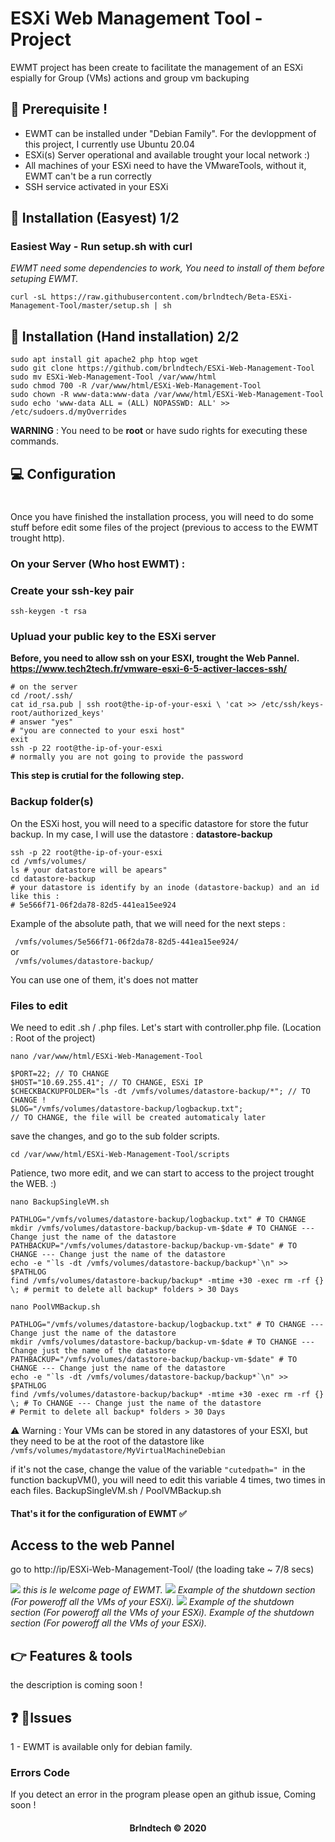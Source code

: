 # ESXi Web Management Tool -  Project 
EWMT project has been create to 
facilitate the management of an ESXi espially for Group (VMs) actions and group vm backuping 

## :bookmark_tabs: Prerequisite !

- EWMT can be installed under "Debian Family". For the  devloppment of this project, I currently use Ubuntu 20.04
- ESXi(s) Server operational and available trought your local network :) 
- All machines of your ESXi need to have the VMwareTools, without it, EWMT can't be a run correctly 
- SSH service activated in your ESXi

## :pushpin: Installation (Easyest) 1/2

### Easiest Way - Run setup.sh with curl 
<i> EWMT need some dependencies to work, You need to install of them before setuping EWMT. </i>

```
curl -sL https://raw.githubusercontent.com/brlndtech/Beta-ESXi-Management-Tool/master/setup.sh | sh
``` 

## :pushpin: Installation (Hand installation) 2/2
```
sudo apt install git apache2 php htop wget
sudo git clone https://github.com/brlndtech/ESXi-Web-Management-Tool
sudo mv ESXi-Web-Management-Tool /var/www/html
sudo chmod 700 -R /var/www/html/ESXi-Web-Management-Tool
sudo chown -R www-data:www-data /var/www/html/ESXi-Web-Management-Tool
sudo echo 'www-data ALL = (ALL) NOPASSWD: ALL' >> /etc/sudoers.d/myOverrides
```

**WARNING** : You need to be <b>root</b> or have sudo rights for executing these commands. 

## :computer: Configuration
#

Once you have finished the installation process, you will need to do some stuff before edit some files of the project (previous to access to the EWMT trought http). 

### On your Server (Who host EWMT) : 

### Create your ssh-key pair 

```
ssh-keygen -t rsa 
```

### Upluad your public key to the ESXi server

<b> Before, you need to allow ssh on your ESXI, trought the Web Pannel. https://www.tech2tech.fr/vmware-esxi-6-5-activer-lacces-ssh/</b>

```
# on the server
cd /root/.ssh/
cat id_rsa.pub | ssh root@the-ip-of-your-esxi \ 'cat >> /etc/ssh/keys-root/authorized_keys'
# answer "yes"
# "you are connected to your esxi host"
exit
ssh -p 22 root@the-ip-of-your-esxi
# normally you are not going to provide the password
```
<b> This step is crutial for the following step. </b>

### Backup folder(s)

On the ESXi host, you will need to a specific datastore for store the futur backup. In my case, I will use the datastore : <b> datastore-backup </b>

```
ssh -p 22 root@the-ip-of-your-esxi
cd /vmfs/volumes/
ls # your datastore will be apears" 
cd datastore-backup
# your datastore is identify by an inode (datastore-backup) and an id like this : 
# 5e566f71-06f2da78-82d5-441ea15ee924
```

Example of the absolute path, that we will need for the next steps : </br>

<code> /vmfs/volumes/5e566f71-06f2da78-82d5-441ea15ee924/ </code> </br>
or <br>
<code> /vmfs/volumes/datastore-backup/</code> <br>

You can use one of them, it's does not matter

### Files to edit

We need to edit .sh / .php files. Let's start with controller.php file. (Location : Root of the project)
```
nano /var/www/html/ESXi-Web-Management-Tool
```

```
$PORT=22; // TO CHANGE 
$HOST="10.69.255.41"; // TO CHANGE, ESXi IP
$CHECKBACKUPFOLDER="ls -dt /vmfs/volumes/datastore-backup/*"; // TO CHANGE !
$LOG="/vmfs/volumes/datastore-backup/logbackup.txt"; 
// TO CHANGE, the file will be created automaticaly later
```

save the changes, and go to the sub folder scripts. 

```
cd /var/www/html/ESXi-Web-Management-Tool/scripts
```

Patience, two more edit, and we can start to access to the project trought the WEB. :) 

``` 
nano BackupSingleVM.sh
```
```
PATHLOG="/vmfs/volumes/datastore-backup/logbackup.txt" # TO CHANGE
mkdir /vmfs/volumes/datastore-backup/backup-vm-$date # TO CHANGE --- Change just the name of the datastore
PATHBACKUP="/vmfs/volumes/datastore-backup/backup-vm-$date" # TO CHANGE --- Change just the name of the datastore 
echo -e "`ls -dt /vmfs/volumes/datastore-backup/backup*`\n" >> $PATHLOG 
find /vmfs/volumes/datastore-backup/backup* -mtime +30 -exec rm -rf {} \; # permit to delete all backup* folders > 30 Days
```
```
nano PoolVMBackup.sh
```
```
PATHLOG="/vmfs/volumes/datastore-backup/logbackup.txt" # TO CHANGE --- Change just the name of the datastore
mkdir /vmfs/volumes/datastore-backup/backup-vm-$date # TO CHANGE --- Change just the name of the datastore
PATHBACKUP="/vmfs/volumes/datastore-backup/backup-vm-$date" # TO CHANGE --- Change just the name of the datastore 
echo -e "`ls -dt /vmfs/volumes/datastore-backup/backup*`\n" >> $PATHLOG 
find /vmfs/volumes/datastore-backup/backup* -mtime +30 -exec rm -rf {} \; # To CHANGE --- Change just the name of the datastore 
# Permit to delete all backup* folders > 30 Days
```
:warning: Warning : Your VMs can be stored in any datastores of your ESXI, but they need to be at the root of the datastore like <code> /vmfs/volumes/mydatastore/MyVirtualMachineDebian </code> <br>

if it's not the case, change the value of the variable <code>"cutedpath=" </code>in the function backupVM(), you will need to edit this variable 4 times, two times in each files.  BackupSingleVM.sh / PoolVMBackup.sh


#### That's it for the configuration of EWMT :white_check_mark:

## Access to the web Pannel

go to http://ip/ESXi-Web-Management-Tool/ (the loading take ~ 7/8 secs)

<img src="https://i.imgur.com/H3u7cAb.jpg">
<i> this is le welcome page of EWMT. </i>
<img src="https://i.imgur.com/oFNUZ3e.jpg">
<i> Example of the shutdown section (For poweroff all the VMs of your ESXi). </i>
<img src="https://i.imgur.com/AQauBMu.jpg">
<i> Example of the shutdown section (For poweroff all the VMs of your ESXi). </i>
<i> Example of the shutdown section (For poweroff all the VMs of your ESXi). </i>

## :point_right: Features & tools 

the description is coming soon !

## :question: :speech_balloon:Issues 

1 -  EWMT is available only for debian family. 


### Errors Code 

If you detect an error in the program please open an github issue,
Coming soon !

#### <center>Brlndtech &copy; 2020</center>

